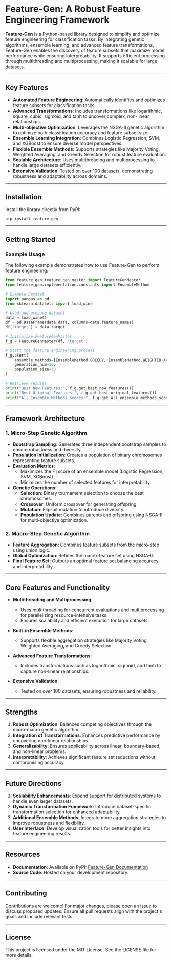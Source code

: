 # Feature-Gen: A Robust Feature Engineering Framework

**Feature-Gen** is a Python-based library designed to simplify and optimize feature engineering for classification tasks. By integrating genetic algorithms, ensemble learning, and advanced feature transformations, Feature-Gen enables the discovery of feature subsets that maximize model performance while ensuring interpretability. It supports efficient processing through multithreading and multiprocessing, making it scalable for large datasets.

---

## Key Features

- **Automated Feature Engineering**: Automatically identifies and optimizes feature subsets for classification tasks.
- **Advanced Transformations**: Includes transformations like logarithmic, square, cubic, sigmoid, and tanh to uncover complex, non-linear relationships.
- **Multi-objective Optimization**: Leverages the NSGA-II genetic algorithm to optimize both classification accuracy and feature subset size.
- **Ensemble Learning Integration**: Combines Logistic Regression, SVM, and XGBoost to ensure diverse model perspectives.
- **Flexible Ensemble Methods**: Supports strategies like Majority Voting, Weighted Averaging, and Greedy Selection for robust feature evaluation.
- **Scalable Architecture**: Uses multithreading and multiprocessing to handle large datasets efficiently.
- **Extensive Validation**: Tested on over 100 datasets, demonstrating robustness and adaptability across domains.

---

## Installation

Install the library directly from PyPI:

```bash
pip install feature-gen
```

---

## Getting Started

### Example Usage

The following example demonstrates how to use Feature-Gen to perform feature engineering:

```python
from feature_gen.feature_gen_master import FeatureGenMaster
from feature_gen.implementation.constants import EnsembleMethod

# Example Dataset
import pandas as pd
from sklearn.datasets import load_wine

# Load and prepare dataset
data = load_wine()
df = pd.DataFrame(data.data, columns=data.feature_names)
df['target'] = data.target

# Initialize FeatureGenMaster
f_g = FeatureGenMaster(df, 'target')

# Start the feature engineering process
f_g.start(
    ensemble_methods=[EnsembleMethod.GREEDY, EnsembleMethod.WEIGHTED_AVERAGING],
    generation_num=10,
    population_size=30
)

# Retrieve results
print("Best New Features:", f_g.get_best_new_features())
print("Best Original Features:", f_g.get_best_original_features())
print("All Ensemble Methods Scores:", f_g.get_all_ensemble_methods_scores())
```

---

## Framework Architecture

### 1. **Micro-Step Genetic Algorithm**
- **Bootstrap Sampling**: Generates three independent bootstrap samples to ensure robustness and diversity.
- **Population Initialization**: Creates a population of binary chromosomes representing feature subsets.
- **Evaluation Metrics**:
  - Maximizes the F1 score of an ensemble model (Logistic Regression, SVM, XGBoost).
  - Minimizes the number of selected features for interpretability.
- **Genetic Operations**:
  - **Selection**: Binary tournament selection to choose the best chromosomes.
  - **Crossover**: Uniform crossover for generating offspring.
  - **Mutation**: Flip-bit mutation to introduce diversity.
  - **Population Update**: Combines parents and offspring using NSGA-II for multi-objective optimization.

### 2. **Macro-Step Genetic Algorithm**
- **Feature Aggregation**: Combines feature subsets from the micro-step using union logic.
- **Global Optimization**: Refines the macro-feature set using NSGA-II.
- **Final Feature Set**: Outputs an optimal feature set balancing accuracy and interpretability.

---

## Core Features and Functionality

- **Multithreading and Multiprocessing**:
  - Uses multithreading for concurrent evaluations and multiprocessing for parallelizing resource-intensive tasks.
  - Ensures scalability and efficient execution for large datasets.

- **Built-in Ensemble Methods**:
  - Supports flexible aggregation strategies like Majority Voting, Weighted Averaging, and Greedy Selection.

- **Advanced Feature Transformations**:
  - Includes transformations such as logarithmic, sigmoid, and tanh to capture non-linear relationships.

- **Extensive Validation**:
  - Tested on over 100 datasets, ensuring robustness and reliability.

---

## Strengths

1. **Robust Optimization**: Balances competing objectives through the micro-macro genetic algorithm.
2. **Integration of Transformations**: Enhances predictive performance by uncovering non-linear relationships.
3. **Generalizability**: Ensures applicability across linear, boundary-based, and non-linear problems.
4. **Interpretability**: Achieves significant feature set reductions without compromising accuracy.

---

## Future Directions

1. **Scalability Enhancements**: Expand support for distributed systems to handle even larger datasets.
2. **Dynamic Transformation Framework**: Introduce dataset-specific transformation selection for enhanced adaptability.
3. **Additional Ensemble Methods**: Integrate more aggregation strategies to improve robustness and flexibility.
4. **User Interface**: Develop visualization tools for better insights into feature engineering results.

---

## Resources

- **Documentation**: Available on PyPI: [Feature-Gen Documentation](https://pypi.org/project/feature-gen/)
- **Source Code**: Hosted on your development repository.

---

## Contributing

Contributions are welcome! For major changes, please open an issue to discuss proposed updates. Ensure all pull requests align with the project's goals and include relevant tests.

---

## License

This project is licensed under the MIT License. See the LICENSE file for more details.
